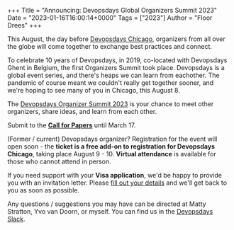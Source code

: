 +++
Title = "Announcing: Devopsdays Global Organizers Summit 2023"
Date = "2023-01-16T16:00:14+0000"
Tags = ["2023"]
Author = "Floor Drees"
+++

This August, the day before [Devopsdays Chicago](https://devopsdays.org/events/2023-chicago/welcome/), organizers from all over the globe will come together to exchange best practices and connect. 

To celebrate 10 years of Devopsdays, in 2019, co-located with Devopsdays Ghent in Belgium, the first Organizers Summit took place. Devopsdays is a global event series, and there's heaps we can learn from eachother. The pandemic of course meant we couldn't really get together sooner, and we're hoping to see many of you in Chicago, this August 8.   

The [Devopsdays Organizer Summit 2023](https://devopsdays.org/events/2023-organizer-summit/welcome/) is your chance to meet other organizers, share ideas, and learn from each other. 

Submit to the **[Call for Papers](https://organizers-summit-proposals.devopsdays.org/organizers-summit-2023/cfp)** until March 17.

(Former / current) Devopsdays organizer? Registration for the event will open soon - the **ticket is a free add-on to registration for Devopsdays Chicago**, taking place August 9 - 10. **Virtual attendance** is available for those who cannot attend in person.  

If you need support with your **Visa application**, we'd be happy to provide you with an invitation letter. Please [fill out your details](https://forms.gle/aTh8jZAHgBcULYs96) and we'll get back to you as soon as possible.

Any questions / suggestions you may have can be directed at Matty Stratton, Yvo van Doorn, or myself. You can find us in the [Devopsdays Slack](devopsdays.slack.com).
